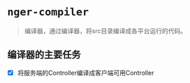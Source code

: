# `nger-compiler`
> 编译器，通过编译器，将src目录编译成各平台运行的代码。

## 编译器的主要任务

- [x] 将服务端的Controller编译成客户端可用Controller
